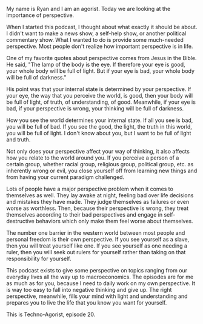 My name is Ryan and I am an agorist. Today we are looking at the importance of perspective.

When I started this podcast, I thought about what exactly it should be about. I didn't want to make a news show, a self-help show, or another political commentary show. What I wanted to do is provide some much-needed perspective. Most people don't realize how important perspective is in life.

One of my favorite quotes about perspective comes from Jesus in the Bible. He said, "The lamp of the body is the eye. If therefore your eye is good, your whole body will be full of light. But if your eye is bad, your whole body will be full of darkness."

His point was that your internal state is determined by your perspective. If your eye, the way that you perceive the world, is good, then your body will be full of light, of truth, of understanding, of good. Meanwhile, if your eye is bad, if your perspective is wrong, your thinking will be full of darkness.

How you see the world determines your internal state. If all you see is bad, you will be full of bad. If you see the good, the light, the truth in this world, you will be full of light. I don't know about you, but I want to be full of light and truth.

Not only does your perspective affect your way of thinking, it also affects how you relate to the world around you. If you perceive a person of a certain group, whether racial group, religious group, political group, etc. as inherently wrong or evil, you close yourself off from learning new things and from having your current paradigm challenged.

Lots of people have a major perspective problem when it comes to themselves as well. They lay awake at night, feeling bad over life decisions and mistakes they have made. They judge themselves as failures or even worse as worthless. Then, because their perspective is wrong, they treat themselves according to their bad perspectives and engage in self-destructive behaviors which only make them feel worse about themselves.

The number one barrier in the western world between most people and personal freedom is their own perspective. If you see yourself as a slave, then you will treat yourself like one. If you see yourself as one needing a ruler, then you will seek out rulers for yourself rather than taking on that responsibility for yourself.

This podcast exists to give some perspective on topics ranging from our everyday lives all the way up to macroeconomics. The episodes are for me as much as for you, because I need to daily work on my own perspective. It is way too easy to fall into negative thinking and give up. The right perspective, meanwhile, fills your mind with light and understanding and prepares you to live the life that you know you want for yourself.

This is Techno-Agorist, episode 20.
